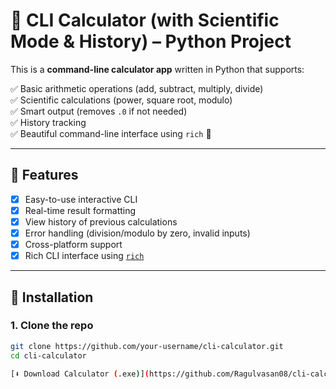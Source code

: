 # 🧮 CLI Calculator (with Scientific Mode & History) – Python Project

This is a **command-line calculator app** written in Python that supports:

✅ Basic arithmetic operations (add, subtract, multiply, divide)  
✅ Scientific calculations (power, square root, modulo)  
✅ Smart output (removes `.0` if not needed)  
✅ History tracking  
✅ Beautiful command-line interface using `rich` 🎨

---

## 🔧 Features

- [x] Easy-to-use interactive CLI
- [x] Real-time result formatting
- [x] View history of previous calculations
- [x] Error handling (division/modulo by zero, invalid inputs)
- [x] Cross-platform support
- [x] Rich CLI interface using [`rich`](https://github.com/Textualize/rich)

---

## 🚀 Installation

### 1. Clone the repo

```bash
git clone https://github.com/your-username/cli-calculator.git
cd cli-calculator

[⬇️ Download Calculator (.exe)](https://github.com/Ragulvasan08/cli-calculator/releases/latest/download/calculator.exe)
